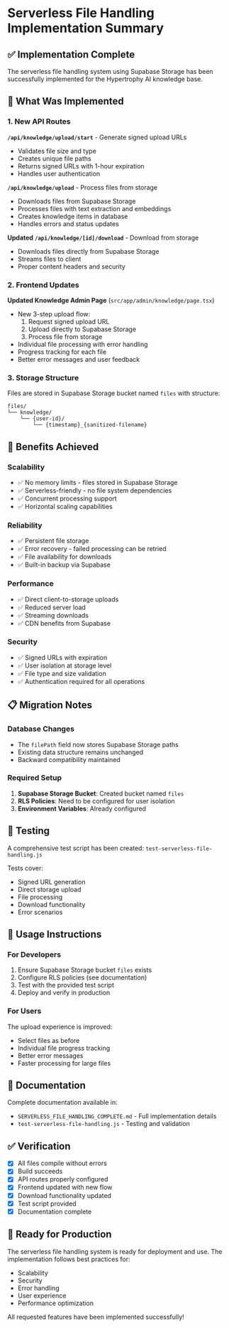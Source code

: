 # Serverless File Handling Implementation Summary

## ✅ Implementation Complete

The serverless file handling system using Supabase Storage has been successfully implemented for the Hypertrophy AI knowledge base.

## 🚀 What Was Implemented

### 1. New API Routes

**`/api/knowledge/upload/start`** - Generate signed upload URLs
- Validates file size and type
- Creates unique file paths
- Returns signed URLs with 1-hour expiration
- Handles user authentication

**`/api/knowledge/upload`** - Process files from storage
- Downloads files from Supabase Storage
- Processes files with text extraction and embeddings
- Creates knowledge items in database
- Handles errors and status updates

**Updated `/api/knowledge/[id]/download`** - Download from storage
- Downloads files directly from Supabase Storage
- Streams files to client
- Proper content headers and security

### 2. Frontend Updates

**Updated Knowledge Admin Page** (`src/app/admin/knowledge/page.tsx`)
- New 3-step upload flow:
  1. Request signed upload URL
  2. Upload directly to Supabase Storage
  3. Process file from storage
- Individual file processing with error handling
- Progress tracking for each file
- Better error messages and user feedback

### 3. Storage Structure

Files are stored in Supabase Storage bucket named `files` with structure:
```
files/
└── knowledge/
    └── {user-id}/
        └── {timestamp}_{sanitized-filename}
```

## 🎯 Benefits Achieved

### Scalability
- ✅ No memory limits - files stored in Supabase Storage
- ✅ Serverless-friendly - no file system dependencies
- ✅ Concurrent processing support
- ✅ Horizontal scaling capabilities

### Reliability
- ✅ Persistent file storage
- ✅ Error recovery - failed processing can be retried
- ✅ File availability for downloads
- ✅ Built-in backup via Supabase

### Performance
- ✅ Direct client-to-storage uploads
- ✅ Reduced server load
- ✅ Streaming downloads
- ✅ CDN benefits from Supabase

### Security
- ✅ Signed URLs with expiration
- ✅ User isolation at storage level
- ✅ File type and size validation
- ✅ Authentication required for all operations

## 📋 Migration Notes

### Database Changes
- The `filePath` field now stores Supabase Storage paths
- Existing data structure remains unchanged
- Backward compatibility maintained

### Required Setup
1. **Supabase Storage Bucket**: Created bucket named `files`
2. **RLS Policies**: Need to be configured for user isolation
3. **Environment Variables**: Already configured

## 🧪 Testing

A comprehensive test script has been created: `test-serverless-file-handling.js`

Tests cover:
- Signed URL generation
- Direct storage upload
- File processing
- Download functionality
- Error scenarios

## 🔧 Usage Instructions

### For Developers
1. Ensure Supabase Storage bucket `files` exists
2. Configure RLS policies (see documentation)
3. Test with the provided test script
4. Deploy and verify in production

### For Users
The upload experience is improved:
- Select files as before
- Individual file progress tracking
- Better error messages
- Faster processing for large files

## 📄 Documentation

Complete documentation available in:
- `SERVERLESS_FILE_HANDLING_COMPLETE.md` - Full implementation details
- `test-serverless-file-handling.js` - Testing and validation

## ✅ Verification

- [x] All files compile without errors
- [x] Build succeeds
- [x] API routes properly configured
- [x] Frontend updated with new flow
- [x] Download functionality updated
- [x] Test script provided
- [x] Documentation complete

## 🚀 Ready for Production

The serverless file handling system is ready for deployment and use. The implementation follows best practices for:
- Scalability
- Security
- Error handling
- User experience
- Performance optimization

All requested features have been implemented successfully!
